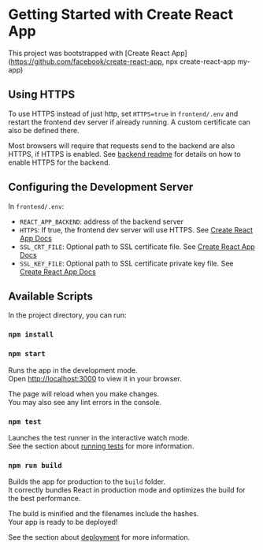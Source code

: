 # Getting Started with Create React App

This project was bootstrapped with [Create React App](https://github.com/facebook/create-react-app, npx create-react-app my-app)

## Using HTTPS

To use HTTPS instead of just http, set `HTTPS=true` in `frontend/.env` and restart the frontend dev server if already running.
A custom certificate can also be defined there.

Most browsers will require that requests send to the backend are also HTTPS, if HTTPS is enabled.
See [backend readme](./../backend/README.md#using-a-ssl-certificate) for details on how to enable HTTPS for the backend.

## Configuring the Development Server

In `frontend/.env`:

-   `REACT_APP_BACKEND`: address of the backend server
-   `HTTPS`: If true, the frontend dev server will use HTTPS. See [Create React App Docs](https://create-react-app.dev/docs/using-https-in-development/)
-   `SSL_CRT_FILE`: Optional path to SSL certificate file. See [Create React App Docs](https://create-react-app.dev/docs/using-https-in-development/)
-   `SSL_KEY_FILE`: Optional path to SSL certificate private key file. See [Create React App Docs](https://create-react-app.dev/docs/using-https-in-development/)

## Available Scripts

In the project directory, you can run:

### `npm install`

### `npm start`

Runs the app in the development mode.\
Open [http://localhost:3000](http://localhost:3000) to view it in your browser.

The page will reload when you make changes.\
You may also see any lint errors in the console.

### `npm test`

Launches the test runner in the interactive watch mode.\
See the section about [running tests](https://facebook.github.io/create-react-app/docs/running-tests) for more information.

### `npm run build`

Builds the app for production to the `build` folder.\
It correctly bundles React in production mode and optimizes the build for the best performance.

The build is minified and the filenames include the hashes.\
Your app is ready to be deployed!

See the section about [deployment](https://facebook.github.io/create-react-app/docs/deployment) for more information.
